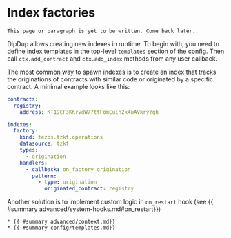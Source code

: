 # Index factories

```admonish warning title=""
This page or paragraph is yet to be written. Come back later.
```

DipDup allows creating new indexes in runtime. To begin with, you need to define index templates in the top-level `templates` section of the config. Then call `ctx.add_contract` and `ctx.add_index` methods from any user callback.

The most common way to spawn indexes is to create an index that tracks the originations of contracts with similar code or originated by a specific contract. A minimal example looks like this:

```yaml
contracts:
  registry:
    address: KT19CF3KKrvdW77ttFomCuin2k4uAVkryYqh

indexes:
  factory:
    kind: tezos.tzkt.operations
    datasource: tzkt
    types:
      - origination
    handlers:
      - callback: on_factory_origination
        pattern:
          - type: origination
            originated_contract: registry
```

Another solution is to implement custom logic in `on_restart` hook (see {{ #summary advanced/system-hooks.md#on_restart}})

```admonish info title="See Also"
* {{ #summary advanced/context.md}}
* {{ #summary config/templates.md}}
```
